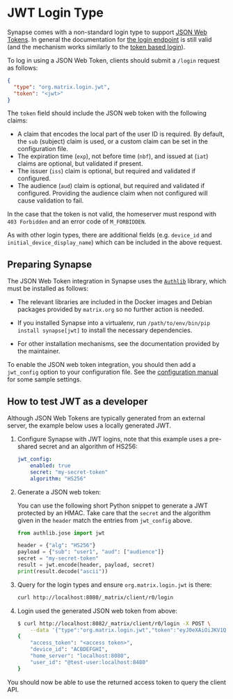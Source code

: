 # JWT Login Type

Synapse comes with a non-standard login type to support
[JSON Web Tokens](https://en.wikipedia.org/wiki/JSON_Web_Token). In general the
documentation for
[the login endpoint](https://matrix.org/docs/spec/client_server/r0.6.1#login)
is still valid (and the mechanism works similarly to the
[token based login](https://matrix.org/docs/spec/client_server/r0.6.1#token-based)).

To log in using a JSON Web Token, clients should submit a `/login` request as
follows:

```json
{
  "type": "org.matrix.login.jwt",
  "token": "<jwt>"
}
```

The `token` field should include the JSON web token with the following claims:

* A claim that encodes the local part of the user ID is required. By default,
  the `sub` (subject) claim is used, or a custom claim can be set in the
  configuration file.
* The expiration time (`exp`), not before time (`nbf`), and issued at (`iat`)
  claims are optional, but validated if present.
* The issuer (`iss`) claim is optional, but required and validated if configured.
* The audience (`aud`) claim is optional, but required and validated if configured.
  Providing the audience claim when not configured will cause validation to fail.

In the case that the token is not valid, the homeserver must respond with
`403 Forbidden` and an error code of `M_FORBIDDEN`.

As with other login types, there are additional fields (e.g. `device_id` and
`initial_device_display_name`) which can be included in the above request.

## Preparing Synapse

The JSON Web Token integration in Synapse uses the
[`Authlib`](https://docs.authlib.org/en/latest/index.html) library, which must be installed
as follows:

* The relevant libraries are included in the Docker images and Debian packages
  provided by `matrix.org` so no further action is needed.

* If you installed Synapse into a virtualenv, run `/path/to/env/bin/pip
  install synapse[jwt]` to install the necessary dependencies.

* For other installation mechanisms, see the documentation provided by the
  maintainer.

To enable the JSON web token integration, you should then add a `jwt_config` option
to your configuration file. See the [configuration manual](../config_documentation.md#jwt_config) for some
sample settings.

## How to test JWT as a developer

Although JSON Web Tokens are typically generated from an external server, the
example below uses a locally generated JWT.

1.  Configure Synapse with JWT logins, note that this example uses a pre-shared
    secret and an algorithm of HS256:

    ```yaml
    jwt_config:
        enabled: true
        secret: "my-secret-token"
        algorithm: "HS256"
    ```
2.  Generate a JSON web token:

    You can use the following short Python snippet to generate a JWT
    protected by an HMAC.
    Take care that the `secret` and the algorithm given in the `header` match
    the entries from `jwt_config` above.

    ```python
    from authlib.jose import jwt

    header = {"alg": "HS256"}
    payload = {"sub": "user1", "aud": ["audience"]}
    secret = "my-secret-token"
    result = jwt.encode(header, payload, secret)
    print(result.decode("ascii"))
    ```

3.  Query for the login types and ensure `org.matrix.login.jwt` is there:

    ```bash
    curl http://localhost:8080/_matrix/client/r0/login
    ```
4.  Login used the generated JSON web token from above:

    ```bash
    $ curl http://localhost:8082/_matrix/client/r0/login -X POST \
        --data '{"type":"org.matrix.login.jwt","token":"eyJ0eXAiOiJKV1QiLCJhbGciOiJIUzI1NiJ9.eyJzdWIiOiJ0ZXN0LXVzZXIifQ.Ag71GT8v01UO3w80aqRPTeuVPBIBZkYhNTJJ-_-zQIc"}'
    {
        "access_token": "<access token>",
        "device_id": "ACBDEFGHI",
        "home_server": "localhost:8080",
        "user_id": "@test-user:localhost:8480"
    }
    ```

You should now be able to use the returned access token to query the client API.
